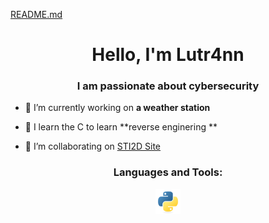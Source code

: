 



[README.md](https://github.com/user-attachments/files/17270740/README.md)<h1 align="center">Hello, I'm Lutr4nn</h1>
<h3 align="center">I am passionate about cybersecurity</h3>





- 🔭 I’m currently working on **a weather station**

- 🌱 I learn the C to learn **reverse enginering **

- 👯 I’m collaborating on [STI2D Site](https://www.sti5d.fr/index)

<h3 align="center">Languages and Tools:</h3>
<p align="center">  <a href="https://www.python.org" target="_blank" rel="noreferrer"> <img src="https://raw.githubusercontent.com/devicons/devicon/master/icons/python/python-original.svg" alt="python" width="40" height="40"/> </a> </p>











